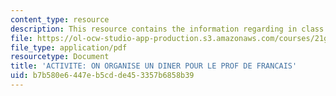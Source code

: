```yaml
---
content_type: resource
description: This resource contains the information regarding in class activities.
file: https://ol-ocw-studio-app-production.s3.amazonaws.com/courses/21g-301-french-i-fall-2004/b7b580e6447eb5cdde453357b6858b39_MIT21G_301F04_ch7_ex3.pdf
file_type: application/pdf
resourcetype: Document
title: 'ACTIVITE: ON ORGANISE UN DINER POUR LE PROF DE FRANCAIS'
uid: b7b580e6-447e-b5cd-de45-3357b6858b39
---
```

